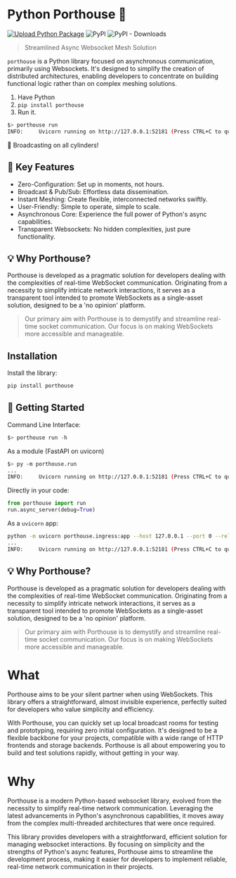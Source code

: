 # Python Porthouse 🏢

[![Upload Python Package](https://github.com/Strangemother/python-porthouse/actions/workflows/python-publish.yml/badge.svg)](https://github.com/Strangemother/python-porthouse/actions/workflows/python-publish.yml)
![PyPI](https://img.shields.io/pypi/v/python-porthouse?label=python-porthouse)
![PyPI - Downloads](https://img.shields.io/pypi/dm/python-porthouse)


> Streamlined Async Websocket Mesh Solution

`porthouse` is a Python library focused on asynchronous communication, primarily using Websockets. It's designed to simplify the creation of distributed architectures, enabling developers to concentrate on building functional logic rather than on complex meshing solutions.

1. Have Python
2. `pip install porthouse`
3. Run it.

```bash
$> porthouse run
INFO:     Uvicorn running on http://127.0.0.1:52181 (Press CTRL+C to quit)
```

🚀 Broadcasting on all cylinders!


## 🌟 Key Features

+ Zero-Configuration: Set up in moments, not hours.
+ Broadcast & Pub/Sub: Effortless data dissemination.
+ Instant Meshing: Create flexible, interconnected networks swiftly.
+ User-Friendly: Simple to operate, simple to scale.
+ Asynchronous Core: Experience the full power of Python's async capabilities.
+ Transparent Websockets: No hidden complexities, just pure functionality.


## 💡 Why Porthouse?

Porthouse is developed as a pragmatic solution for developers dealing with the complexities of real-time WebSocket communication. Originating from a necessity to simplify intricate network interactions, it serves as a transparent tool intended to promote WebSockets as a single-asset solution, designed to be a 'no opinion' platform.

> Our primary aim with Porthouse is to demystify and streamline real-time socket communication. Our focus is on making WebSockets more accessible and manageable.


## Installation

Install the library:

```bash
pip install porthouse
```

## 🚀 Getting Started

Command Line Interface:

```py
$> porthouse run -h
```

As a module (FastAPI on uvicorn)

```bash
$> py -m porthouse.run
...
INFO:     Uvicorn running on http://127.0.0.1:52181 (Press CTRL+C to quit)
```

Directly in your code:

```py
from porthouse import run
run.async_server(debug=True)
```

As a `uvicorn` app:

```bash
python -m uvicorn porthouse.ingress:app --host 127.0.0.1 --port 0 --reload --log-level info
...
INFO:     Uvicorn running on http://127.0.0.1:52181 (Press CTRL+C to quit)
```



## 💡 Why Porthouse?

Porthouse is developed as a pragmatic solution for developers dealing with the complexities of real-time WebSocket communication. Originating from a necessity to simplify intricate network interactions, it serves as a transparent tool intended to promote WebSockets as a single-asset solution, designed to be a 'no opinion' platform.

> Our primary aim with Porthouse is to demystify and streamline real-time socket communication. Our focus is on making WebSockets more accessible and manageable.


# What

Porthouse aims to be your silent partner when using WebSockets. This library offers a straightforward, almost invisible experience, perfectly suited for developers who value simplicity and efficiency.

With Porthouse, you can quickly set up local broadcast rooms for testing and prototyping, requiring zero initial configuration. It's designed to be a flexible backbone for your projects, compatible with a wide range of HTTP frontends and storage backends. Porthouse is all about empowering you to build and test solutions rapidly, without getting in your way.


# Why

Porthouse is a modern Python-based websocket library, evolved from the necessity to simplify real-time network communication. Leveraging the latest advancements in Python's asynchronous capabilities, it moves away from the complex multi-threaded architectures that were once required.

This library provides developers with a straightforward, efficient solution for managing websocket interactions. By focusing on simplicity and the strengths of Python's async features, Porthouse aims to streamline the development process, making it easier for developers to implement reliable, real-time network communication in their projects.